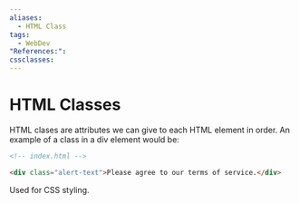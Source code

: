 ```yaml
---
aliases:
  - HTML Class
tags:
  - WebDev
"References:": 
cssclasses:
---
```

# HTML Classes
HTML clases are attributes we can give to each HTML element in order. 
An example of a class in a div element would be: 
```HTML
<!-- index.html -->

<div class="alert-text">Please agree to our terms of service.</div>

```
Used for CSS styling. 

